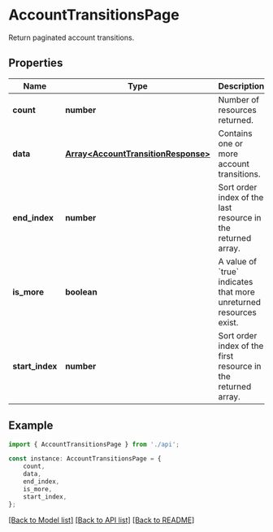 # AccountTransitionsPage

Return paginated account transitions.

## Properties

Name | Type | Description | Notes
------------ | ------------- | ------------- | -------------
**count** | **number** | Number of resources returned. | [default to undefined]
**data** | [**Array&lt;AccountTransitionResponse&gt;**](AccountTransitionResponse.md) | Contains one or more account transitions. | [default to undefined]
**end_index** | **number** | Sort order index of the last resource in the returned array. | [default to undefined]
**is_more** | **boolean** | A value of &#x60;true&#x60; indicates that more unreturned resources exist. | [default to undefined]
**start_index** | **number** | Sort order index of the first resource in the returned array. | [default to undefined]

## Example

```typescript
import { AccountTransitionsPage } from './api';

const instance: AccountTransitionsPage = {
    count,
    data,
    end_index,
    is_more,
    start_index,
};
```

[[Back to Model list]](../README.md#documentation-for-models) [[Back to API list]](../README.md#documentation-for-api-endpoints) [[Back to README]](../README.md)
